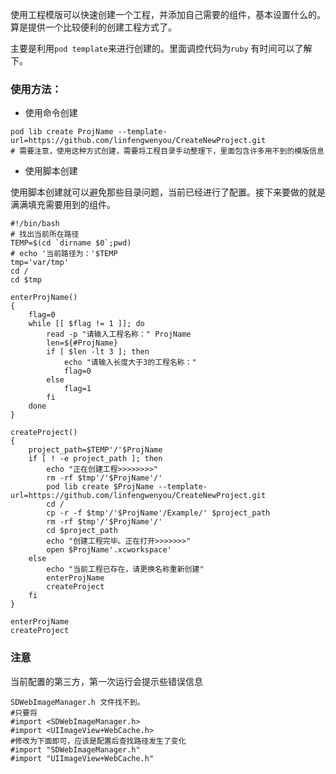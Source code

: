 使用工程模版可以快速创建一个工程，并添加自己需要的组件，基本设置什么的。算是提供一个比较便利的创建工程方式了。

主要是利用`pod template`来进行创建的。里面调控代码为`ruby` 有时间可以了解下。

### 使用方法：

* 使用命令创建

```
pod lib create ProjName --template-url=https://github.com/linfengwenyou/CreateNewProject.git
# 需要注意，使用这种方式创建，需要将工程目录手动整理下，里面包含许多用不到的模版信息
```



* 使用脚本创建

使用脚本创建就可以避免那些目录问题，当前已经进行了配置。接下来要做的就是满满填充需要用到的组件。

```
#!/bin/bash
# 找出当前所在路径
TEMP=$(cd `dirname $0`;pwd)
# echo '当前路径为：'$TEMP
tmp='var/tmp'
cd /
cd $tmp

enterProjName()
{
	flag=0
	while [[ $flag != 1 ]]; do
		read -p "请输入工程名称：" ProjName
		len=${#ProjName}
		if [ $len -lt 3 ]; then
			echo "请输入长度大于3的工程名称："
			flag=0
		else
			flag=1
		fi
	done
}

createProject()
{
	project_path=$TEMP'/'$ProjName
	if [ ! -e project_path ]; then
		echo "正在创建工程>>>>>>>>"
		rm -rf $tmp'/'$ProjName'/'
		pod lib create $ProjName --template-url=https://github.com/linfengwenyou/CreateNewProject.git
		cd /
		cp -r -f $tmp'/'$ProjName'/Example/' $project_path
		rm -rf $tmp'/'$ProjName'/'
		cd $project_path
		echo "创建工程完毕。正在打开>>>>>>>"
		open $ProjName'.xcworkspace'
	else
		echo "当前工程已存在，请更换名称重新创建"
		enterProjName
		createProject
	fi
}

enterProjName
createProject
```



### 注意

当前配置的第三方，第一次运行会提示些错误信息

```
SDWebImageManager.h 文件找不到。
#只要将
#import <SDWebImageManager.h>
#import <UIImageView+WebCache.h>
#修改为下面即可，应该是配置后查找路径发生了变化
#import "SDWebImageManager.h"
#import "UIImageView+WebCache.h"
```

